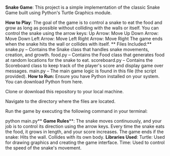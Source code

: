 

**Snake Game**:
This project is a simple implementation of the classic Snake Game built using Python's Turtle Graphics module.

**How to Play**:
The goal of the game is to control a snake to eat the food and grow as long as possible without colliding with the walls or itself.
You can control the snake using the arrow keys:
Up Arrow: Move Up
Down Arrow: Move Down
Left Arrow: Move Left
Right Arrow: Move Right
The game ends when the snake hits the wall or collides with itself.
**
Files Included:**
snake.py – Contains the Snake class that handles snake movements, creation, and growth.
food.py – Contains the Food class that generates food at random locations for the snake to eat.
scoreboard.py – Contains the Scoreboard class to keep track of the player's score and display game over messages.
main.py – The main game logic is found in this file (the script provided).
**How to Run:**
Ensure you have Python installed on your system. You can download Python from here.

Clone or download this repository to your local machine.

Navigate to the directory where the files are located.

Run the game by executing the following command in your terminal:


python main.py**
**Game Rules****:
The snake moves continuously, and your job is to control its direction using the arrow keys.
Every time the snake eats the food, it grows in length, and your score increases.
The game ends if the snake:
Hits the wall.
Collides with its own body.
**Libraries Used**:
Turtle: Used for drawing graphics and creating the game interface.
Time: Used to control the speed of the snake's movement.

